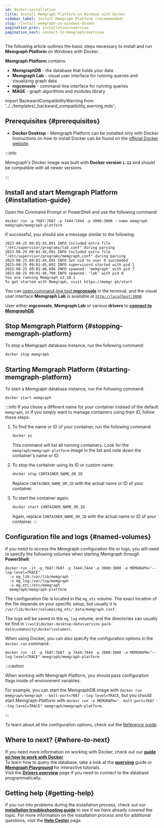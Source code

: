 ```yaml
---
id: docker-installation
title: Install Memgraph Platform on Windows with Docker
sidebar_label: Install Memgraph Platform (recommended)
slug: /install-memgraph-on-windows-docker
pagination_prev: installation/overview
pagination_next: connect-to-memgraph/overview
---
```


The following article outlines the basic steps necessary to install and run
**Memgraph Platform** on Windows with Docker.

**Memgraph Platform** contains:
- **MemgraphDB** - the database that holds your data
- **Memgraph Lab** - visual user interface for running queries and visualizing
  graph data
- **mgconsole** - command-line interface for running queries
- **MAGE** - graph algorithms and modules library

import BackwardCompatibilityWarning from '../../templates/_backward_compatibility_warning.mdx';

<BackwardCompatibilityWarning/>

## Prerequisites {#prerequisites}

- **Docker Desktop** - Memgraph Platform can be installed only with Docker.<br/>
  Instructions on how to install Docker can be found on the [official Docker
  website](https://docs.docker.com/get-docker/).

:::info

Memgraph's Docker image was built with **Docker version `1.12`** and should be
compatible with all newer versions.

:::

## Install and start Memgraph Platform {#installation-guide}

Open the Command Prompt or PowerShell and use the following command:

```console
docker run -p 7687:7687 -p 7444:7444 -p 3000:3000 --name memgraph memgraph/memgraph-platform
```

If successful, you should see a message similar to the following:

```console
2023-08-25 09:01:45,691 INFO Included extra file "/etc/supervisor/programs/lab.conf" during parsing
2023-08-25 09:01:45,691 INFO Included extra file "/etc/supervisor/programs/memgraph.conf" during parsing
2023-08-25 09:01:45,691 INFO Set uid to user 0 succeeded
2023-08-25 09:01:45,692 INFO supervisord started with pid 1
2023-08-25 09:01:46,696 INFO spawned: 'memgraph' with pid 7
2023-08-25 09:01:46,700 INFO spawned: 'lab' with pid 8
You are running Memgraph v2.10.1
To get started with Memgraph, visit https://memgr.ph/start
```

You can [open command-line tool
**mgconsole**](https://github.com/memgraph/memgraph-platform#mgconsole) in the
terminal, and the visual user interface **Memgraph Lab** is available at
[`http://localhost:3000`](http://localhost:3000).

User either **mgconsole**, **Memgraph Lab** or various **drivers** to [**connect to
MemgraphDB**](/connect-to-memgraph/overview.mdx).

## Stop Memgraph Platform {#stopping-memgraph-platform}

To stop a Memgraph database instance, run the following command:

```console
docker stop memgraph
```

## Starting Memgraph Platform {#starting-memgraph-platform}


To start a Memgraph database instance, run the following command:

```console
docker start memgraph
```

:::info
If you chose a different name for your container instead of the default
`memgraph`, or if you simply want to manage containers using their ID, follow
these steps:

1. To find the name or ID of your container, run the following command:

   ```bash
   docker ps
   ```

   This command will list all running containers. Look for the
   `memgraph/memgraph-platform` image in the list and note down the container's
   name or ID.

2. To stop the container using its ID or custom name:

   ```bash
   docker stop CONTAINER_NAME_OR_ID
   ```

   Replace `CONTAINER_NAME_OR_ID` with the actual name or ID of your container.

3. To start the container again:

   ```bash
   docker start CONTAINER_NAME_OR_ID
   ```

   Again, replace `CONTAINER_NAME_OR_ID` with the actual name or ID of your
container. 
:::

## Configuration file and logs {#named-volumes}

If you need to access the Memgraph configuration file or logs, you will need to
specify the following volumes when starting Memgraph through **PowerShell**:

```console
docker run -it -p 7687:7687 -p 7444:7444 -p 3000:3000 -e MEMGRAPH="--log-level=TRACE" `
  -v mg_lib:/var/lib/memgraph `
  -v mg_log:/var/log/memgraph `
  -v mg_etc:/etc/memgraph `
  memgraph/memgraph-platform
```

The configuration file is located in the `mg_etc` volume. The exact location of
the file depends on your specific setup, but usually it is
`/var/lib/docker/volumes/mg_etc/_data/memgraph.conf`. 

The logs will be saved to the `mg_log` volume, and the directories can usually be find in
`\\wsl$\docker-desktop-data\version-pack-data\community\docker\volumes\`.

When using Docker, you can also specify the configuration options in the `docker
run` command:

```console
docker run -it -p 7687:7687 -p 7444:7444 -p 3000:3000 -e MEMGRAPH="--log-level=TRACE" memgraph/memgraph-platform
```

:::caution

When working with Memgraph Platform, you should pass configuration flags inside
of environment variables.

For example, you can start the MemgraphDB image with `docker run memgraph/memgraph
--bolt-port=7687 --log-level=TRACE`, but you should start Memgraph Platform with
`docker run -e MEMGRAPH="--bolt-port=7687 --log-level=TRACE"
memgraph/memgraph-platform`.

:::

To learn about all the configuration options, check out the [Reference
guide](/reference-guide/configuration.md).

## Where to next? {#where-to-next}

If you need more information on working with Docker, check out our **[guide on how
to work with Docker](/how-to-guides/work-with-docker.md)**.<br/>
To learn how to query the database, take a look at the
**[querying](/connect-to-memgraph/overview.mdx)** guide or **[Memgraph
Playground](https://playground.memgraph.com/)** for interactive tutorials.<br/>
Visit the **[Drivers overview](/connect-to-memgraph/drivers/overview.md)**
page if you need to connect to the database programmatically.

## Getting help {#getting-help}

If you run into problems during the installation process, check out our
**[installation troubleshooting
guide](/installation/windows/windows-installation-troubleshooting.md)** to see
if we have already covered the topic. For more information on the installation
process and for additional questions, visit the **[Help Center](/help-center)**
page.
